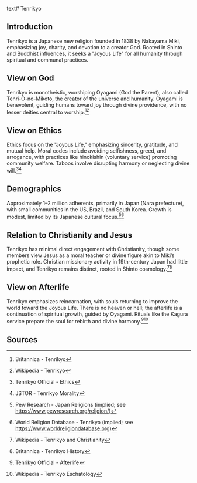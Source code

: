 text# Tenrikyo
## Introduction
Tenrikyo is a Japanese new religion founded in 1838 by Nakayama Miki, emphasizing joy, charity, and devotion to a creator God. Rooted in Shinto and Buddhist influences, it seeks a "Joyous Life" for all humanity through spiritual and communal practices.
## View on God
Tenrikyo is monotheistic, worshiping Oyagami (God the Parent), also called Tenri-O-no-Mikoto, the creator of the universe and humanity. Oyagami is benevolent, guiding humans toward joy through divine providence, with no lesser deities central to worship.[^11][^12]
## View on Ethics
Ethics focus on the "Joyous Life," emphasizing sincerity, gratitude, and mutual help. Moral codes include avoiding selfishness, greed, and arrogance, with practices like hinokishin (voluntary service) promoting community welfare. Taboos involve disrupting harmony or neglecting divine will.[^13][^14]
## Demographics
Approximately 1–2 million adherents, primarily in Japan (Nara prefecture), with small communities in the US, Brazil, and South Korea. Growth is modest, limited by its Japanese cultural focus.[^15][^16]
## Relation to Christianity and Jesus
Tenrikyo has minimal direct engagement with Christianity, though some members view Jesus as a moral teacher or divine figure akin to Miki’s prophetic role. Christian missionary activity in 19th-century Japan had little impact, and Tenrikyo remains distinct, rooted in Shinto cosmology.[^17][^18]
## View on Afterlife
Tenrikyo emphasizes reincarnation, with souls returning to improve the world toward the Joyous Life. There is no heaven or hell; the afterlife is a continuation of spiritual growth, guided by Oyagami. Rituals like the Kagura service prepare the soul for rebirth and divine harmony.[^19][^20]
## Sources
[^11]: Britannica - Tenrikyo[](https://www.britannica.com/topic/Tenrikyo)
[^12]: Wikipedia - Tenrikyo[](https://en.wikipedia.org/wiki/Tenrikyo)
[^13]: Tenrikyo Official - Ethics[](https://www.tenrikyo.or.jp/en/teachings/ethics.html)
[^14]: JSTOR - Tenrikyo Morality[](https://www.jstor.org/stable/3260472)
[^15]: Pew Research - Japan Religions (implied; see https://www.pewresearch.org/religion/)
[^16]: World Religion Database - Tenrikyo (implied; see https://www.worldreligiondatabase.org)
[^17]: Wikipedia - Tenrikyo and Christianity[](https://en.wikipedia.org/wiki/Tenrikyo#Christianity)
[^18]: Britannica - Tenrikyo History[](https://www.britannica.com/topic/Tenrikyo)
[^19]: Tenrikyo Official - Afterlife[](https://www.tenrikyo.or.jp/en/teachings/afterlife.html)
[^20]: Wikipedia - Tenrikyo Eschatology[](https://en.wikipedia.org/wiki/Tenrikyo#Eschatology)
